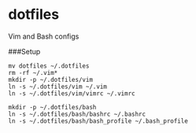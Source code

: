 dotfiles
========

Vim and Bash configs


###Setup

```
mv dotfiles ~/.dotfiles
rm -rf ~/.vim*
mkdir -p ~/.dotfiles/vim
ln -s ~/.dotfiles/vim ~/.vim
ln -s ~/.dotfiles/vim/vimrc ~/.vimrc

mkdir -p ~/.dotfiles/bash
ln -s ~/.dotfiles/bash/bashrc ~/.bashrc
ln -s ~/.dotfiles/bash/bash_profile ~/.bash_profile
```

